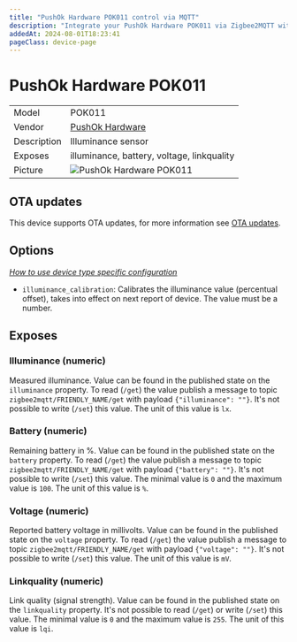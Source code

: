 ```yaml
---
title: "PushOk Hardware POK011 control via MQTT"
description: "Integrate your PushOk Hardware POK011 via Zigbee2MQTT with whatever smart home infrastructure you are using without the vendor's bridge or gateway."
addedAt: 2024-08-01T18:23:41
pageClass: device-page
---
```


<!-- !!!! -->
<!-- ATTENTION: This file is auto-generated through docgen! -->
<!-- You can only edit the "Notes"-Section between the two comment lines "Notes BEGIN" and "Notes END". -->
<!-- Do not use h1 or h2 heading within "## Notes"-Section. -->
<!-- !!!! -->

# PushOk Hardware POK011

|     |     |
|-----|-----|
| Model | POK011  |
| Vendor  | [PushOk Hardware](/supported-devices/#v=PushOk%20Hardware)  |
| Description | Illuminance sensor |
| Exposes | illuminance, battery, voltage, linkquality |
| Picture | ![PushOk Hardware POK011](https://www.zigbee2mqtt.io/images/devices/POK011.png) |


<!-- Notes BEGIN: You can edit here. Add "## Notes" headline if not already present. -->


<!-- Notes END: Do not edit below this line -->


## OTA updates
This device supports OTA updates, for more information see [OTA updates](../guide/usage/ota_updates.md).


## Options
*[How to use device type specific configuration](../guide/configuration/devices-groups.md#specific-device-options)*

* `illuminance_calibration`: Calibrates the illuminance value (percentual offset), takes into effect on next report of device. The value must be a number.


## Exposes

### Illuminance (numeric)
Measured illuminance.
Value can be found in the published state on the `illuminance` property.
To read (`/get`) the value publish a message to topic `zigbee2mqtt/FRIENDLY_NAME/get` with payload `{"illuminance": ""}`.
It's not possible to write (`/set`) this value.
The unit of this value is `lx`.

### Battery (numeric)
Remaining battery in %.
Value can be found in the published state on the `battery` property.
To read (`/get`) the value publish a message to topic `zigbee2mqtt/FRIENDLY_NAME/get` with payload `{"battery": ""}`.
It's not possible to write (`/set`) this value.
The minimal value is `0` and the maximum value is `100`.
The unit of this value is `%`.

### Voltage (numeric)
Reported battery voltage in millivolts.
Value can be found in the published state on the `voltage` property.
To read (`/get`) the value publish a message to topic `zigbee2mqtt/FRIENDLY_NAME/get` with payload `{"voltage": ""}`.
It's not possible to write (`/set`) this value.
The unit of this value is `mV`.

### Linkquality (numeric)
Link quality (signal strength).
Value can be found in the published state on the `linkquality` property.
It's not possible to read (`/get`) or write (`/set`) this value.
The minimal value is `0` and the maximum value is `255`.
The unit of this value is `lqi`.

